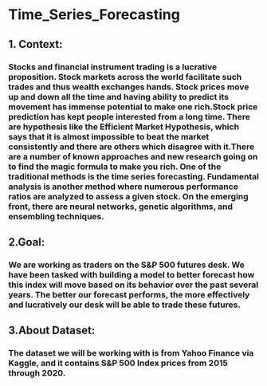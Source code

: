 # Time_Series_Forecasting
## 1. Context:
### Stocks and financial instrument trading is a lucrative proposition. Stock markets across the world facilitate such trades and thus wealth exchanges hands. Stock prices move up and down all the time and having ability to predict its movement has immense potential to make one rich.Stock price prediction has kept people interested from a long time. There are hypothesis like the Efficient Market Hypothesis, which says that it is almost impossible to beat the market consistently and there are others which disagree with it.There are a number of known approaches and new research going on to find the magic formula to make you rich. One of the traditional methods is the time series forecasting. Fundamental analysis is another method where numerous performance ratios are analyzed to assess a given stock. On the emerging front, there are neural networks, genetic algorithms, and ensembling techniques.


## 2.Goal:
### We are working as traders on the S&P 500 futures desk. We have been tasked with building a model to better forecast how this index will move based on its behavior over the past several years. The better our forecast performs, the more effectively and lucratively our desk will be able to trade these futures.

## 3.About Dataset:
### The dataset we will be working with is from Yahoo Finance via Kaggle, and it contains S&P 500 Index prices from 2015 through 2020.
